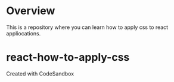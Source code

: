 # Overview
This is a repository where you can learn how to apply css to react appliocations.

# react-how-to-apply-css
Created with CodeSandbox
